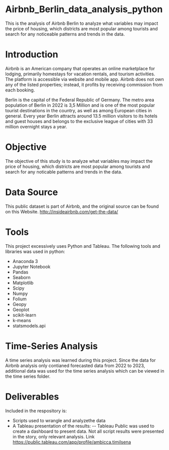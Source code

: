 # Airbnb_Berlin_data_analysis_python
This is the analysis of Airbnb Berlin to analyze what variables may impact the price of housing, which districts are most popular among tourists and search for any noticeable patterns and trends in the data.
# Introduction 
Airbnb is an American company that operates an online marketplace for lodging, primarily homestays for vacation rentals, and tourism activities. The platform is accessible via website and mobile app. Airbnb does not own any of the listed properties; instead, it profits by receiving commission from each booking.

Berlin is the capital of the Federal Republic of Germany. The metro area population of Berlin in 2022 is 3,5 Million and is one of the most popular tourist destinations in the country, as well as among European cities in general. Every year Berlin attracts around 13.5 million visitors to its hotels and guest houses and belongs to the exclusive league of cities with 33 million overnight stays a year.

# Objective
The objective of this study is to analyze what variables may impact the price of housing, which districts are most popular among tourists and search for any noticable patterns and trends in the data.

# Data Source
This public dataset is part of Airbnb, and the original source can be found on this Website.
http://insideairbnb.com/get-the-data/ 

# Tools
This project excessively uses Python and Tableau. The following tools and libraries was used in python:

- Anaconda 3
- Jupyter Notebook
- Pandas
- Seaborn
- Matplotlib
- Scipy
- Numpy
- Folium
- Geopy
- Geoplot
- scikit-learn
- k-means
- statsmodels.api

# Time-Series Analysis
A time series analysis was learned during this project. Since the data for Airbnb analysis only contianed forecasted data from 2022 to 2023, additional data was used for the time series analysis which can be viewed in the time series folder.

# Deliverables
Included in the respository is:

- Scripts used to wrangle and analyzethe data
- A Tableau presentation of the results: 
-- Tableau Public was used to create a dashboard to present data. Not all script results were presented in the story, only relevant analysis. Link https://public.tableau.com/app/profile/ambicca.timilsena 


